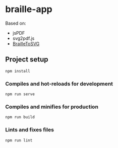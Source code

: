 # braille-app

Based on:

* jsPDF
* svg2pdf.js
* [BrailleToSVG](https://zwettekop.github.io/BrailleToSVG/)



## Project setup
```
npm install
```

### Compiles and hot-reloads for development
```
npm run serve
```

### Compiles and minifies for production
```
npm run build
```

### Lints and fixes files
```
npm run lint
```

